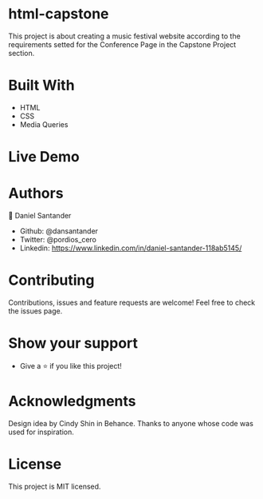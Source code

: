 # html-capstone
This project is about creating a music festival website according to the requirements setted for the Conference Page in the Capstone Project section.

# Built With
- HTML
- CSS
- Media Queries

# Live Demo


# Authors
👤 Daniel Santander

- Github: @dansantander
- Twitter: @pordios_cero
- Linkedin: https://www.linkedin.com/in/daniel-santander-118ab5145/

# Contributing
Contributions, issues and feature requests are welcome!
Feel free to check the issues page.

# Show your support
- Give a ⭐️ if you like this project!

# Acknowledgments
Design idea by Cindy Shin in Behance.
Thanks to anyone whose code was used for inspiration.

# License
This project is MIT licensed.